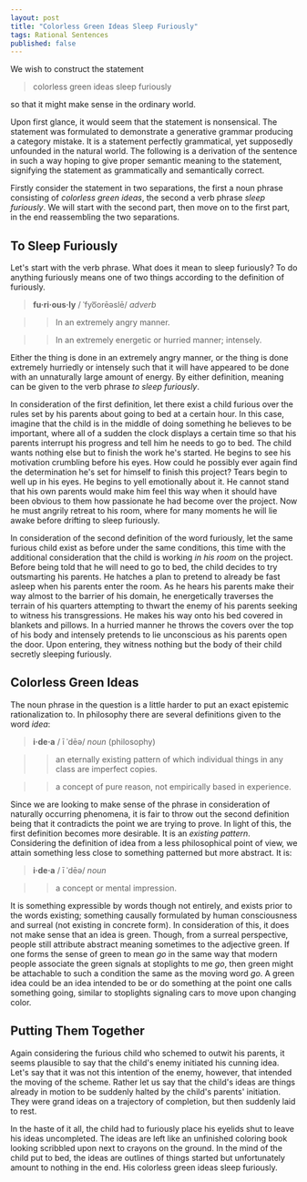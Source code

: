 ```yaml
---
layout: post
title: "Colorless Green Ideas Sleep Furiously"
tags: Rational Sentences
published: false
---
```


We wish to construct the statement

> colorless green ideas sleep furiously

so that it might make sense in the ordinary world.

Upon first glance, it would seem that the statement is nonsensical. The
statement was formulated to demonstrate a generative grammar producing a
category mistake. It is a statement perfectly grammatical, yet supposedly
unfounded in the natural world. The following is a derivation of the sentence in
such a way hoping to give proper semantic meaning to the statement, signifying
the statement as grammatically and semantically correct.

Firstly consider the statement in two separations, the first a noun phrase
consisting of _colorless green ideas_, the second a verb phrase _sleep
furiously_. We will start with the second part, then move on to the first part,
in the end reassembling the two separations.

To Sleep Furiously
------------------

Let's start with the verb phrase. What does it mean to sleep furiously? To do
anything furiously means one of two things according to the definition of
furiously.

> <span class="ipa">__fu·ri·ous·ly__ / ˈfyo͞orēəslē/ _adverb_</span>

> > In an extremely angry manner.

> > In an extremely energetic or hurried manner; intensely.

Either the thing is done in an extremely angry manner, or the thing is done
extremely hurriedly or intensely such that it will have appeared to be done with
an unnaturally large amount of energy. By either definition, meaning can be
given to the verb phrase _to sleep furiously_.

In consideration of the first definition, let there exist a child furious over
the rules set by his parents about going to bed at a certain hour. In this case,
imagine that the child is in the middle of doing something he believes to be
important, where all of a sudden the clock displays a certain time so that his
parents interrupt his progress and tell him he needs to go to bed. The child
wants nothing else but to finish the work he's started. He begins to see his
motivation crumbling before his eyes. How could he possibly ever again find the
determination he's set for himself to finish this project? Tears begin to well
up in his eyes. He begins to yell emotionally about it. He cannot stand that his
own parents would make him feel this way when it should have been obvious to
them how passionate he had become over the project. Now he must angrily retreat
to his room, where for many moments he will lie awake before drifting to sleep
furiously.

In consideration of the second definition of the word furiously, let the same
furious child exist as before under the same conditions, this time with the
additional consideration that the child is working _in his room_ on the project.
Before being told that he will need to go to bed, the child decides to try
outsmarting his parents. He hatches a plan to pretend to already be fast asleep
when his parents enter the room. As he hears his parents make their way almost
to the barrier of his domain, he energetically traverses the terrain of his
quarters attempting to thwart the enemy of his parents seeking to witness his
transgressions. He makes his way onto his bed covered in blankets and pillows.
In a hurried manner he throws the covers over the top of his body and intensely
pretends to lie unconscious as his parents open the door. Upon entering, they
witness nothing but the body of their child secretly sleeping furiously.

Colorless Green Ideas
---------------------

The noun phrase in the question is a little harder to put an exact epistemic
rationalization to. In philosophy there are several definitions given to the
word _idea_:

> <span class="ipa">__i·de·a__ / ī ˈdēə/ _noun_ (philosophy)</span>

> > an eternally existing pattern of which individual things in any class are
> imperfect copies.

> > a concept of pure reason, not empirically based in experience.

Since we are looking to make sense of the phrase in consideration of naturally
occurring phenomena, it is fair to throw out the second definition being that it
contradicts the point we are trying to prove. In light of this, the first
definition becomes more desirable. It is an _existing pattern_. Considering the
definition of idea from a less philosophical point of view, we attain something
less close to something patterned but more abstract. It is:

> <span class="ipa">__i·de·a__ / ī ˈdēə/ _noun_</span>

> > a concept or mental impression.

It is something expressible by words though not entirely, and exists prior to
the words existing; something causally formulated by human consciousness and
surreal (not existing in concrete form). In consideration of this, it does not
make sense that an idea is green. Though, from a surreal perspective, people
still attribute abstract meaning sometimes to the adjective green. If one forms
the sense of green to mean _go_ in the same way that modern people associate the
green signals at stoplights to me _go_, then green might be attachable to such a
condition the same as the moving word _go_. A green idea could be an idea
intended to be or do something at the point one calls something going, similar
to stoplights signaling cars to move upon changing color.

Putting Them Together
---------------------

Again considering the furious child who schemed to outwit his parents, it seems
plausible to say that the child's enemy initiated his cunning idea. Let's say
that it was not this intention of the enemy, however, that intended the moving
of the scheme. Rather let us say that the child's ideas are things already in
motion to be suddenly halted by the  child's parents' initiation. They were
grand ideas on a trajectory of completion, but then suddenly laid to rest.

In the haste of it all, the child had to furiously place his eyelids shut to
leave his ideas uncompleted. The ideas are left like an unfinished coloring book
looking scribbled upon next to crayons on the ground. In the mind of the child
put to bed, the ideas are outlines of things started but unfortunately amount to
nothing in the end. His colorless green ideas sleep furiously.
